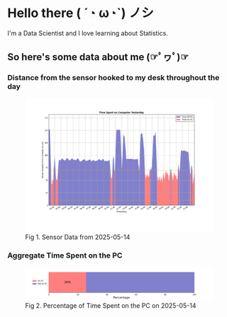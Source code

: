 
# Hello there ( ´◔ ω◔`) ノシ

I'm a Data Scientist and I love learning about Statistics.

## So here's some data about me (☞ﾟヮﾟ)☞


### Distance from the sensor hooked to my desk throughout the day
<figure>
  <picture>
    <source media="(prefers-color-scheme: dark)" srcset="Pi/readme/graphs/lineplot/dark-plot-2025-05-14.png">
    <source media="(prefers-color-scheme: light)" srcset="Pi/readme/graphs/lineplot/light-plot-2025-05-14.png">
    <img alt="Shows a black logo in light color mode and a white one in dark color mode." src="Pi/readme/graphs/lineplot/light-plot-2025-05-14.png">
  </picture>
  <figcaption>Fig 1. Sensor Data from 2025-05-14</figcaption>
</figure>



### Aggregate Time Spent on the PC
<figure>
  <picture>
    <source media="(prefers-color-scheme: dark)" srcset="Pi/readme/graphs/barplot/dark-plot-2025-05-14.png">
    <source media="(prefers-color-scheme: light)" srcset="Pi/readme/graphs/barplot/light-plot-2025-05-14.png">
    <img alt="Shows a black logo in light color mode and a white one in dark color mode." src="Pi/readme/graphs/barplot/light-plot-2025-05-14.png">
  </picture>
  <figcaption>Fig 2. Percentage of Time Spent on the PC on 2025-05-14</figcaption>
</figure>

